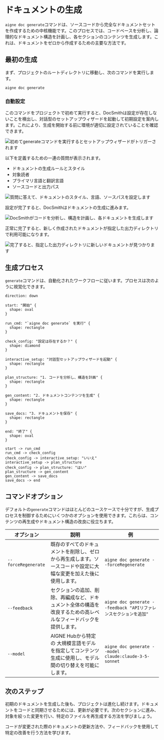 # ドキュメントの生成

`aigne doc generate`コマンドは、ソースコードから完全なドキュメントセットを作成するための中核機能です。このプロセスでは、コードベースを分析し、論理的なドキュメント構造を計画し、各セクションのコンテンツを生成します。これは、ドキュメントをゼロから作成するための主要な方法です。

## 最初の生成

まず、プロジェクトのルートディレクトリに移動し、次のコマンドを実行します。

```bash
aigne doc generate
```

### 自動設定

このコマンドをプロジェクトで初めて実行すると、DocSmithは設定が存在しないことを検出し、対話型のセットアップウィザードを起動して初期設定を案内します。これにより、生成を開始する前に環境が適切に設定されていることを確認できます。

![初めてgenerateコマンドを実行するとセットアップウィザードがトリガーされます](https://docsmith.aigne.io/image-bin/uploads/0c45a32667c5250e54194a61d9495965.png)

以下を定義するための一連の質問が表示されます。

- ドキュメントの生成ルールとスタイル
- 対象読者
- プライマリ言語と翻訳言語
- ソースコードと出力パス

![質問に答えて、ドキュメントのスタイル、言語、ソースパスを設定します](https://docsmith.aigne.io/image-bin/uploads/fbedbfa256036ad6375a6c18047a75ad.png)

設定が完了すると、DocSmithはドキュメントの生成に進みます。

![DocSmithがコードを分析し、構造を計画し、各ドキュメントを生成します](https://docsmith.aigne.io/image-bin/uploads/d0766c19380a02eb8a6f8ce86a838849.png)

正常に完了すると、新しく作成されたドキュメントが指定した出力ディレクトリで利用可能になります。

![完了すると、指定した出力ディレクトリに新しいドキュメントが見つかります](https://docsmith.aigne.io/image-bin/uploads/0967443611408ad9d0042793d590b8fd.png)

## 生成プロセス

`generate`コマンドは、自動化されたワークフローに従います。プロセスは次のように視覚化できます。

```d2
direction: down

start: "開始" {
  shape: oval
}

run_cmd: "`aigne doc generate` を実行" {
  shape: rectangle
}

check_config: "設定は存在するか？" {
  shape: diamond
}

interactive_setup: "対話型セットアップウィザードを起動" {
  shape: rectangle
}

plan_structure: "1. コードを分析し、構造を計画" {
  shape: rectangle
}

gen_content: "2. ドキュメントコンテンツを生成" {
  shape: rectangle
}

save_docs: "3. ドキュメントを保存" {
  shape: rectangle
}

end: "終了" {
  shape: oval
}

start -> run_cmd
run_cmd -> check_config
check_config -> interactive_setup: "いいえ"
interactive_setup -> plan_structure
check_config -> plan_structure: "はい"
plan_structure -> gen_content
gen_content -> save_docs
save_docs -> end
```

## コマンドオプション

デフォルトの`generate`コマンドはほとんどのユースケースで十分ですが、生成プロセスを制御するためにいくつかのオプションを使用できます。これらは、コンテンツの再生成やドキュメント構造の改良に役立ちます。

| オプション          | 説明                                                                                                                                     | 例                                                                   |
|---------------------|------------------------------------------------------------------------------------------------------------------------------------------|----------------------------------------------------------------------|
| `--forceRegenerate` | 既存のすべてのドキュメントを削除し、ゼロから再生成します。ソースコードや設定に大幅な変更を加えた後に使用します。 | `aigne doc generate --forceRegenerate`                                 |
| `--feedback`        | セクションの追加、削除、再編成など、ドキュメント全体の構造を改良するための高レベルなフィードバックを提供します。           | `aigne doc generate --feedback "APIリファレンスセクションを追加"`         |
| `--model`           | AIGNE Hubから特定の 大規模言語モデルを指定してコンテンツ生成に使用し、モデル間の切り替えを可能にします。       | `aigne doc generate --model claude:claude-3-5-sonnet`                |

## 次のステップ

初期のドキュメントを生成した後も、プロジェクトは進化し続けます。ドキュメントをコードと同期させるためには、更新が必要です。次のセクションに進み、対象を絞った変更を行い、特定のファイルを再生成する方法を学びましょう。

<x-card data-title="更新と改良" data-icon="lucide:file-edit" data-href="/features/update-and-refine">
  コードが変更された際のドキュメントの更新方法や、フィードバックを使用して特定の改善を行う方法を学びます。
</x-card>